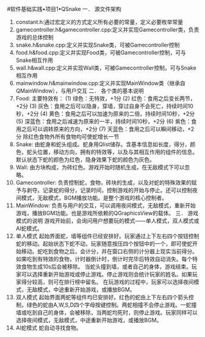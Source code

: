 #软件基础实践•项目1•QSnake
一．	源文件架构
1.	constant.h:通过宏定义的方式定义所有必要的常量，定义必要枚举常量
2.	gamecontroller.h&gamecontroller.cpp:定义并实现Gamecontroller类，负责游戏的总体控制
3.	snake.h&snake.cpp:定义并实现Snake类，可被Gamecontroller控制
4.	food.h&food.cpp:定义并实现Food类，可被Gamecontroller控制，可与Snake相互作用
5.	wall.h&wall.cpp:定义并实现Wall类，可被Gamecontroller控制，可与Snake相互作用
6.	mainwindow.h&mainwindow.cpp:定义并实现MainWindow类（继承自QMainWindow），与用户交互
二．	各个类的基本说明
1.	Food:
主要特效有：
(1)	绿色：无特效，+1分
(2)	红色：食用之后变长两节，+2分
(3)	灰色：食用之后可以隐身，穿墙，穿过自身不会死亡，持续时间10秒，+2分
(4)	黄色：食用之后可以加速为原来的二倍，持续时间10秒，+2分
(5)	深蓝色：食用之后减速为原来的一半，持续时间10秒，+2分
(6)	紫色：食用之后可以调转原来的方向，+2分
(7)	天蓝色：食用之后可以瞬间移动，+2分
除红色食物外所有食物均可使蛇增长一节
2.	Snake:
由蛇身和蛇头组成。蛇身用Qlist储存。含基本信息如长度，得分，颜色，蛇头位置，移动方向，拥有的特效等，以及与其相互作用的组件的信息。默认状态下蛇的颜色为红色，隐身效果下蛇的颜色为灰色。
3.	Wall:
由方块构成，为砖红色。游戏开始时随机生成，在无敌模式下可以忽略。
4.	Gamecontroller:
负责控制蛇，食物，砖块的生成，以及对蛇的特殊效果的赋予与剥夺。记录蛇的得分，记录时间，控制游戏的开始与停止。还可以控制夜间模式，无敌模式，BGM播放功能。是整个游戏的核心控制者。
5.	MainWindow:
负责与用户的交互，可以调用夜间模式，无敌模式，重新开始游戏，播放BGM功能。也是游戏所依赖的QGraphicsView的载体。
三．	游戏模式的说明
游戏开始前，会询问用户想要玩的模式——单人模式，双人模式或AI蛇模式。
1.	单人模式
起始界面蛇，墙等组件已经安排好。玩家通过上下左右四个按钮控制蛇的移动。起始状态下蛇不动，玩家随意按压四个按钮中的一个，即可使蛇开始移动。蛇吃到食物之后，会计分，并在窗口右侧的计分器上现实当前得分。如果吃到有特效的食物，计时器倒计时，倒计时完毕后特效自动消失。每个特效食物生成10s后会被移除。
当蛇头撞到墙，或者自己的身体，游戏结束。玩家可以选择重新开始游戏或停止游戏。停止游戏则会统计玩家的姓名。如果玩家得分较高，则可在排行榜中留名。
在玩游戏的过程中，玩家可以选择夜间模式，无敌模式，中途重新开始游戏，或播放BGM。
2.	双人模式
起始界面两蛇等组件均已安排好。红色的蛇由上下左右四个箭头控制，绿色的蛇由A,W,S,D四个字母按键控制。两蛇相撞不会停止游戏。一蛇撞墙或吃到自己的身体，会被移除，当两蛇均死时，则停止游戏。玩家同样可以选择夜间模式，无敌模式，中途重新开始游戏，或播放BGM。
3.	AI蛇模式
蛇自动寻找食物。


